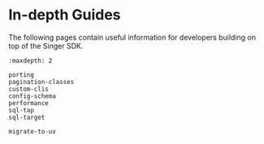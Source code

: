 # In-depth Guides

The following pages contain useful information for developers building on top of the Singer SDK.

```{toctree}
:maxdepth: 2

porting
pagination-classes
custom-clis
config-schema
performance
sql-tap
sql-target

migrate-to-uv
```
